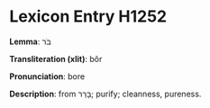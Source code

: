 # Lexicon Entry H1252

**Lemma**: בֹּר

**Transliteration (xlit)**: bôr

**Pronunciation**: bore

**Description**:
from בָּרַר; purify; cleanness, pureness.
